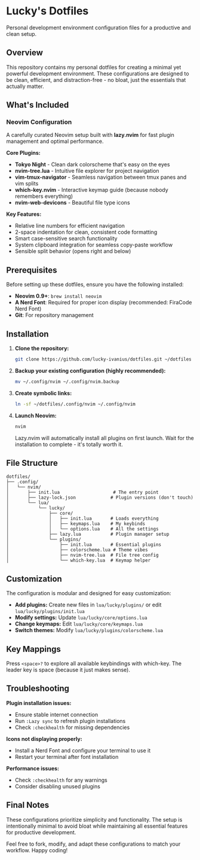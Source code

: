 # Lucky's Dotfiles

Personal development environment configuration files for a productive and clean setup.

## Overview

This repository contains my personal dotfiles for creating a minimal yet powerful development environment. These configurations are designed to be clean, efficient, and distraction-free - no bloat, just the essentials that actually matter.

## What's Included

### Neovim Configuration

A carefully curated Neovim setup built with **lazy.nvim** for fast plugin management and optimal performance.

**Core Plugins:**
- **Tokyo Night** - Clean dark colorscheme that's easy on the eyes
- **nvim-tree.lua** - Intuitive file explorer for project navigation
- **vim-tmux-navigator** - Seamless navigation between tmux panes and vim splits
- **which-key.nvim** - Interactive keymap guide (because nobody remembers everything)
- **nvim-web-devicons** - Beautiful file type icons

**Key Features:**
- Relative line numbers for efficient navigation
- 2-space indentation for clean, consistent code formatting
- Smart case-sensitive search functionality
- System clipboard integration for seamless copy-paste workflow
- Sensible split behavior (opens right and below)

## Prerequisites

Before setting up these dotfiles, ensure you have the following installed:

- **Neovim 0.9+**: `brew install neovim`
- **A Nerd Font**: Required for proper icon display (recommended: FiraCode Nerd Font)
- **Git**: For repository management

## Installation

1. **Clone the repository:**
   ```bash
   git clone https://github.com/lucky-ivanius/dotfiles.git ~/dotfiles
   ```

2. **Backup your existing configuration (highly recommended):**
   ```bash
   mv ~/.config/nvim ~/.config/nvim.backup
   ```

3. **Create symbolic links:**
   ```bash
   ln -sf ~/dotfiles/.config/nvim ~/.config/nvim
   ```

4. **Launch Neovim:**
   ```bash
   nvim
   ```
   
   Lazy.nvim will automatically install all plugins on first launch. Wait for the installation to complete - it's totally worth it.

## File Structure

```
dotfiles/
├── .config/
│   └── nvim/
│       ├── init.lua                    # The entry point
│       ├── lazy-lock.json             # Plugin versions (don't touch)
│       └── lua/
│           └── lucky/
│               ├── core/
│               │   ├── init.lua       # Loads everything
│               │   ├── keymaps.lua    # My keybinds
│               │   └── options.lua    # All the settings
│               ├── lazy.lua           # Plugin manager setup
│               └── plugins/
│                   ├── init.lua       # Essential plugins
│                   ├── colorscheme.lua # Theme vibes
│                   ├── nvim-tree.lua  # File tree config
│                   └── which-key.lua  # Keymap helper
```

## Customization

The configuration is modular and designed for easy customization:

- **Add plugins:** Create new files in `lua/lucky/plugins/` or edit `lua/lucky/plugins/init.lua`
- **Modify settings:** Update `lua/lucky/core/options.lua`
- **Change keymaps:** Edit `lua/lucky/core/keymaps.lua`
- **Switch themes:** Modify `lua/lucky/plugins/colorscheme.lua`

## Key Mappings

Press `<space>?` to explore all available keybindings with which-key. The leader key is space (because it just makes sense).

## Troubleshooting

**Plugin installation issues:**
- Ensure stable internet connection
- Run `:Lazy sync` to refresh plugin installations
- Check `:checkhealth` for missing dependencies

**Icons not displaying properly:**
- Install a Nerd Font and configure your terminal to use it
- Restart your terminal after font installation

**Performance issues:**
- Check `:checkhealth` for any warnings
- Consider disabling unused plugins

## Final Notes

These configurations prioritize simplicity and functionality. The setup is intentionally minimal to avoid bloat while maintaining all essential features for productive development.

Feel free to fork, modify, and adapt these configurations to match your workflow. Happy coding!